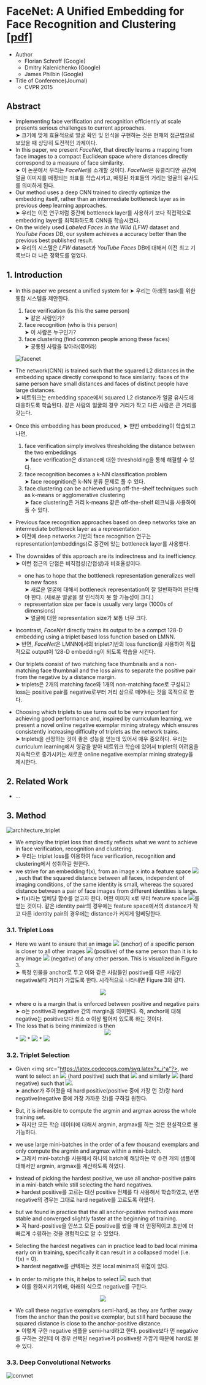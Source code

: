 # FaceNet: A Unified Embedding for Face Recognition and Clustering [[pdf]](https://arxiv.org/abs/1503.03832)
* Author
	* Florian Schroff (Google)
	* Dmitry Kalenichenko (Google)
	* James Philbin (Google)
* Title of Conference(Journal)
	* CVPR 2015

	
## Abstract
* Implementing face verification and recognition efficiently at scale presents serious challenges to current approaches.
<br>➤ 크기에 맞게 효율적으로 얼굴 확인 및 인식을 구현하는 것은 현재의 접근법으로 보았을 때 상당히 도전적인 과제이다.
* In this paper, we present *FaceNet*, that directly learns a mapping from face images to a compact Euclidean space where distances directly correspond to a measure of face similarity.
<br>➤ 이 논문에서 우리는 *FaceNet*을 소개할 것이다. *FaceNet*은 유클리디안 공간에 얼굴 이미지를 매핑되는 좌표를 학습시키고, 매핑된 좌표들의 거리는 얼굴의 유사도를 의미하게 된다.
* Our method uses a deep CNN trained to directly optimize the embedding itself, rather than an intermediate bottleneck layer as in previous deep learning approaches.
<br>➤ 우리는 이전 연구처럼 중간에 bottleneck layer를 사용하기 보다 직접적으로 embedding layer를 최적화하도록 CNN을 학습시켰다.
* On the widely used *Labeled Faces in the Wild (LFW)* dataset and *YouTube Faces* DB, our system achieves a accuracy better than the previous best published result.
<br>➤ 우리의 시스템은 *LFW* dataset과 *YouTube Faces* DB에 대해서 이전 최고 기록보다 더 나은 정확도를 얻었다.


## 1. Introduction
* In this paper we present a unified system for ➤ 우리는 아래의 task를 위한 통합 시스템을 제안한다.
	1. face verification (is this the same person) <br>➤ 같은 사람인가?
	2. face recognition (who is this person) <br>➤ 이 사람은 누구인가?
	3. face clustering (find common people among these faces) <br>➤ 공통된 사람을 찾아라(묶어라)

	![facenet](https://user-images.githubusercontent.com/15166794/35256631-0fd0f62a-0038-11e8-85e4-67dd005ab981.png)

* The network(CNN) is trained such that the squared L2 distances in the embedding space directly correspond to face similarity: faces of the same person have small distances and faces of distinct people have large distances.
<br>➤ 네트워크는 embedding space에서 squared L2 distance가 얼굴 유사도에 대응하도록 학습된다. 같은 사람의 얼굴의 경우 거리가 작고 다른 사람은 큰 거리를 갖는다.

* Once this embedding has been produced, ➤ 한번 embedding이 학습되고 나면,
	1. face verification simply involves thresholding the distance between the two embeddings <br>➤ face verification은 distance에 대한 thresholding을 통해 해결할 수 있다.
	2. face recognition becomes a k-NN classification problem <br>➤ face recognition은 k-NN 분류 문제로 풀 수 있다.
	3. face clustering can be achieved using off-the-shelf techniques such as k-means or agglomerative clustering <br>➤ face clustering은 거리 k-means 같은 off-the-shelf 테크닉을 사용하여 풀 수 있다.

* Previous face recognition approaches based on deep networks take an intermediate bottleneck layer as a representation.
<br>➤ 이전에 deep networks 기반의 face recognition 연구는 representation(embeddings)로 중간에 있는 bottleneck layer를 사용했다.
* The downsides of this approach are its indirectness and its inefficiency. ➤ 이런 접근의 단점은 비직접성(간접성)과 비효율성이다.
	* one has to hope that the bottleneck representation generalizes well to new faces
	<br>➤ 새로운 얼굴에 대해서 bottleneck representation이 잘 일반화하여 판단해야 한다. (새로운 얼굴을 잘 인식하지 못 할 가능성이 크다.)
	* representation size per face is usually very large (1000s of dimensions)
	<br>➤ 얼굴에 대한 representation size가 보통 너무 크다.
	
* Incontrast, *FaceNet* directly trains its output to be a compct 128-D embedding using a triplet based loss function based on LMNN.
<br>➤ 반면, *FaceNet*은 LMNN에서의 triplet기반의 loss function을 사용하여 직접적으로 output이 128-D embedding이 되도록 학습을 시킨다.
* Our triplets consist of two matching face thumbnails and a non-matching face thumbnail and the loss aims to separate the positive pair from the negative by a distance margin.
<br>➤ triplets은 2개의 matching face와 1개의 non-matching face로 구성되고 loss는 positive pair를 negative로부터 거리 상으로 떼어내는 것을 목적으로 한다.

* Choosing which triplets to use turns out to be very important for achieving good performance and, inspired by curriculum learning, we present a novel online negative exemplar mining strategy which ensures consistently increasing difficulty of triplets as the network trains.
<br>➤ triplets을 선정하는 것이 좋은 성능을 얻는데 있어서 매우 중요하다. 우리는 curriculum learning에서 영감을 받아 네트워크 학습에 있어서 triplet의 어려움을 지속적으로 증가시키는 새로운 online negative exemplar mining strategy을 제시한다.


## 2. Related Work
* ...


## 3. Method
![architecture_triplet](https://user-images.githubusercontent.com/15166794/35470350-3d688b74-038b-11e8-992b-2ed6db6f6a5b.png)

* We employ the triplet loss that directly reflects what we want to achieve in face verification, recognition and clustering.
<br>➤ 우리는 triplet loss를 이용하여 face verification, recognition and clustering에서 성취하길 원한다.
* we strive for an embedding f(x), from an image x into a feature space <img src="https://latex.codecogs.com/svg.latex?R^d"/>, such that the squared distance between all faces, independent of imaging conditions, of the same identity is small, whereas the squared distance between a pair of face images from different identities is large.
<br>➤ f(x)라는 임베딩 함수를 얻고자 한다. 어떤 이미지 x로 부터 feature space <img src="https://latex.codecogs.com/svg.latex?R^d"/>를 얻는 것이다. 같은 identity pair의 경우에는 feature space에서의 distance가 작고 다른 identity pair의 경우에는 distance가 커지게 임베딩한다.


### 3.1. Triplet Loss
* Here we want to ensure that an image <img src="https://latex.codecogs.com/svg.latex?x_i^a"/> (anchor) of a specific person is closer to all other images <img src="https://latex.codecogs.com/svg.latex?x_i^p"/> (positive) of the same person than it is to any image <img src="https://latex.codecogs.com/svg.latex?x_i^n"/> (negative) of any other person. This is visualized in Figure 3.
<br>➤ 특정 인물을 anchor로 두고 이와 같은 사람들인 positive를 다른 사람인 negative보다 거리가 가깝도록 한다. 시각적으로 나타내면 Figure 3와 같다.

<center><img src="https://latex.codecogs.com/svg.latex?||f(x_i^a)-f(x_i^p)||_2^2+\alpha<||f(x_i^a)-f(x_i^n)||_2^2"/></center>

* where α is a margin that is enforced between positive and negative pairs
<br>➤ α는 positive과 negative 간의 margin을 의미한다. 즉, anchor에 대해 negative는 positive보다 최소 α 이상 떨어져 있도록 하는 것이다.
* The loss that is being minimized is then
	<center><img src="https://latex.codecogs.com/svg.latex?L=\sum_i^N{[||f(x_i^a)-f(x_i^p)||_2^2-||f(x_i^a)-f(x_i^n)||_2^2+\alpha]_+}"/></center>
	* <img src="https://latex.codecogs.com/svg.latex?[x]_+=max(0,x)"/>
	* <img src="https://latex.codecogs.com/svg.latex?||f(x)||_2=1"/>
	* <img src="https://latex.codecogs.com/svg.latex?\alpha=0.2"/>

	
### 3.2. Triplet Selection
* Given <img src="https://latex.codecogs.com/svg.latex?x_i^a"?>, we want to select an <img src="https://latex.codecogs.com/svg.latex?x_i^p"/> (hard positive) such that <img src="https://latex.codecogs.com/svg.latex?argmax_{x_i^p}{||f(x_i^a)-f(x_i^p)||_2^2}"/> and similarly <img src="https://latex.codecogs.com/svg.latex?x_i^n"/> (hard negative) such that <img src="https://latex.codecogs.com/svg.latex?argmin_{x_i^n}{||f(x_i^a)-f(x_i^n)||_2^2}"/>.
<br>➤ anchor가 주어졌을 때 hard positive(positive 중에 가장 먼 것)랑 hard negative(negative 중에 가장 가까운 것)를 구하길 원한다.
* But, it is infeasible to compute the argmin and argmax across the whole training set.
<br>➤ 하지만 모든 학습 데이터에 대해서 argmin, argmax를 하는 것은 현실적으로 불가능하다.
* we use large mini-batches in the order of a few thousand exemplars and only compute the argmin and argmax within a mini-batch.
<br>➤ 그래서 mini-batch를 사용해서 하나의 batch에 해당하는 약 수천 개의 샘플에 대해서만 argmin, argmax를 계산하도록 하였다.
* Instead of picking the hardest positive, we use all anchor-positive pairs in a mini-batch while still selecting the hard negatives.
<br>➤ hardest positive를 고르는 대신 positive 전체를 다 사용해서 학습하였고, 반면 negative의 경우는 그대로 hard negative를 고르도록 하였다.
* but we found in practice that the all anchor-positive method was more stable and converged slightly faster at the beginning of training.
<br>➤ 꼭 hard-positive을 안쓰고 모든 positive를 썼을 때 더 안정적이고 초반에 더 빠르게 수렴하는 것을 경험적으로 알 수 있었다.

* Selecting the hardest negatives can in practice lead to bad local minima early on in training, specifically it can result in a collapsed model (i.e. f(x) = 0). 
<br>➤ hardest negative를 선택하는 것은 local minima의 위험이 있다.
* In order to mitigate this, it helps to select <img src="https://latex.codecogs.com/svg.latex?x_i^n"/> such that 
<br>➤ 이를 완화시키기위해, 아래의 식으로 negative를 구한다.

<center><img src="https://latex.codecogs.com/svg.latex?||f(x_i^a)-f(x_i^p)||_2^2+\alpha<||f(x_i^a)-f(x_i^n)||_2^2"/></center>

* We call these negative exemplars semi-hard, as they are further away from the anchor than the positive exemplar, but still hard because the squared distance is close to the anchor-positive distance.
<br>➤ 이렇게 구한 negative 샘플을 semi-hard라고 한다. positive보다 먼 negative를 구하는 것인데 이 경우 선택된 negative가 positive랑 가깝기 때문에 hard로 볼 수 있다.



### 3.3. Deep Convolutional Networks

![convnet](https://user-images.githubusercontent.com/15166794/35526429-b1cba772-056a-11e8-95c8-837904c3e981.png)









